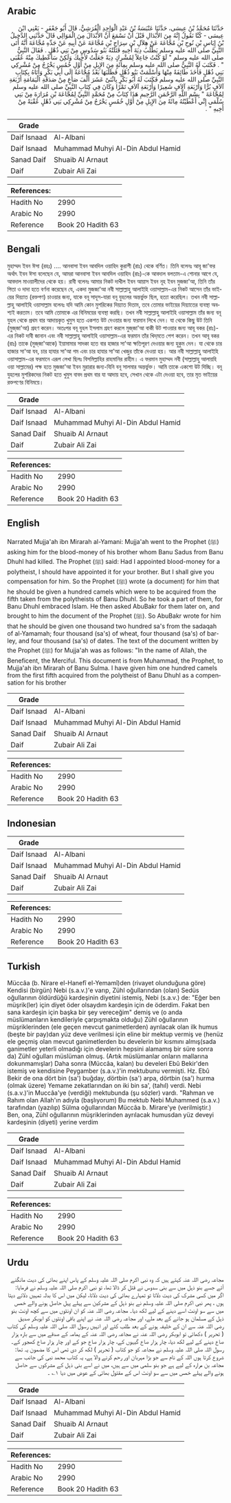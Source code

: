 ## Arabic


<div dir="rtl" lang="ar" style={{fontSize:'larger',backgroundColor:'#f8f9fa',padding:20}}>
حَدَّثَنَا مُحَمَّدُ بْنُ عِيسَى، حَدَّثَنَا عَنْبَسَةُ بْنُ عَبْدِ الْوَاحِدِ الْقُرَشِيُّ، قَالَ أَبُو جَعْفَرٍ - يَعْنِي ابْنَ عِيسَى - كُنَّا نَقُولُ إِنَّهُ مِنَ الأَبْدَالِ قَبْلَ أَنْ نَسْمَعَ أَنَّ الأَبْدَالَ مِنَ الْمَوَالِي قَالَ حَدَّثَنِي الدَّخِيلُ بْنُ إِيَاسِ بْنِ نُوحِ بْنِ مُجَّاعَةَ عَنْ هِلاَلِ بْنِ سِرَاجِ بْنِ مُجَّاعَةَ عَنْ أَبِيهِ عَنْ جَدِّهِ مُجَّاعَةَ أَنَّهُ أَتَى النَّبِيَّ صلى الله عليه وسلم يَطْلُبُ دِيَةَ أَخِيهِ قَتَلَتْهُ بَنُو سَدُوسٍ مِنْ بَنِي ذُهْلٍ ‏.‏ فَقَالَ النَّبِيُّ صلى الله عليه وسلم ‏"‏ لَوْ كُنْتُ جَاعِلاً لِمُشْرِكٍ دِيَةً جَعَلْتُ لأَخِيكَ وَلَكِنْ سَأُعْطِيكَ مِنْهُ عُقْبَى ‏"‏ ‏.‏ فَكَتَبَ لَهُ النَّبِيُّ صلى الله عليه وسلم بِمِائَةٍ مِنَ الإِبِلِ مِنْ أَوَّلِ خُمُسٍ يَخْرُجُ مِنْ مُشْرِكِي بَنِي ذُهْلٍ فَأَخَذَ طَائِفَةً مِنْهَا وَأَسْلَمَتْ بَنُو ذُهْلٍ فَطَلَبَهَا بَعْدُ مُجَّاعَةُ إِلَى أَبِي بَكْرٍ وَأَتَاهُ بِكِتَابِ النَّبِيِّ صلى الله عليه وسلم فَكَتَبَ لَهُ أَبُو بَكْرٍ بِاثْنَىْ عَشَرَ أَلْفَ صَاعٍ مِنْ صَدَقَةِ الْيَمَامَةِ أَرْبَعَةِ آلاَفٍ بُرًّا وَأَرْبَعَةِ آلاَفٍ شَعِيرًا وَأَرْبَعَةِ آلاَفٍ تَمْرًا وَكَانَ فِي كِتَابِ النَّبِيِّ صلى الله عليه وسلم لِمُجَّاعَةَ ‏"‏ بِسْمِ اللَّهِ الرَّحْمَنِ الرَّحِيمِ هَذَا كِتَابٌ مِنْ مُحَمَّدٍ النَّبِيِّ لِمُجَّاعَةَ بْنِ مُرَارَةَ مِنْ بَنِي سُلْمَى إِنِّي أَعْطَيْتُهُ مِائَةً مِنَ الإِبِلِ مِنْ أَوَّلِ خُمُسٍ يَخْرُجُ مِنْ مُشْرِكِي بَنِي ذُهْلٍ عُقْبَةً مِنْ أَخِيهِ ‏"‏ ‏.‏
</div>
<div style={{backgroundColor:'#f8f9fa',padding:20, marginBottom: 10}}><table> <thead> <tr> <th>Grade</th> <th></th> </tr> </thead> <tbody> <tr><td>Daif Isnaad</td><td>Al-Albani</td></tr><tr><td>Daif Isnaad</td><td>Muhammad Muhyi Al-Din Abdul Hamid</td></tr><tr><td>Sanad Daif</td><td>Shuaib Al Arnaut</td></tr><tr><td>Daif</td><td>Zubair Ali Zai</td></tr></tbody></table><table> <thead> <tr> <th>References:</th> <th></th> </tr> </thead> <tbody><tr><td>Hadith No</td><td>2990</td></tr><tr><td>Arabic No</td><td>2990</td></tr><tr><td>Reference</td><td>Book 20 Hadith 63</td></tr></tbody></table></div>

## Bengali


<div dir="ltr" lang="bn" style={{fontSize:'larger',backgroundColor:'#f8f9fa',padding:20}}>
মুহাম্মদ ইবন ঈসা (রহঃ) .... আনবাসা ইবন আবদিল ওয়াহিদ কুরাশী (রাঃ) থেকে বর্ণিত। তিনি বলেনঃ আবূ জা'ফর অর্থাৎ ইবন ঈসা বলেছেন যে, আমরা আনবাসা ইবন আবদিল ওয়াহিদ (রাঃ)-কে আবদাল বলতাম-এ শোনার আগে যে, আবদাল মাওয়ালীদের থেকে হয়। রাবী বলেনঃ আমার নিকট দাখীল ইবন আয়াস ইবন নূহ ইবন মুজজা'আ, তিনি তাঁর পিতা ও দাদা হতে বর্ণনা করেছেন যে, একদা মুজজা'আ নবী সাল্লাল্লাহু আলাইহি ওয়াসাল্লাম-এর নিকট আসেন তাঁর ভাইয়ের দিয়্যাত (রক্তপণ) চাওয়ার জন্য, যাকে বনূ সাদূস-যারা বনূ যুহলের অন্তর্ভুক্ত ছিল, হত্যা করেছিল। তখন নবী সাল্লাল্লাহু আলাইহি ওয়াসাল্লাম বলেনঃ যদি আমি কোন মুশরিকের দিয়্যাত দিতাম, তবে তোমার ভাইয়ের দিয়্যাতের ব্যবস্থা অবশ্যই করতাম। তবে আমি তোমাকে এর বিনিময়ের ব্যবস্থা করছি। তখন নবী সাল্লাল্লাহু আলাইহি ওয়াসাল্লাম তাঁর জন্য বনূ যুহল থেকে প্রথম বার আদায়কৃত খুমুস হতে একশত উট দেওয়ার জন্য ফরমান লিখে দেন। যা থেকে কিছু উট তিনি (মুজ্‌জা'আ) গ্রহণ করেন। অতঃপর বনূ যুহল ইসলাম গ্রহণ করলে মুজ্‌জা'আ বাকী উট পাওয়ার জন্য আবূ বকর (রাঃ)-এর নিকট দাবী জানান এবং নবী সাল্লাল্লাহু আলাইহি ওয়াসাল্লাম-এর ফরমান তাঁর খিদ্‌মতে পেশ করেন। তখন আবূ বকর (রাঃ) তাকে (মুজ্‌জা'আকে) ইয়ামামার সাদকা হতে বার হাজার সা'আ ক্ষতিপূরণ দেওয়ার জন্য হুকুম দেন। যা থেকে চার হাজার সা'আ যব, চার হাযার সা'আ গম এবং চার হাযার সা'আ খেজুর তাঁকে দেওয়া হয়। আর নবী সাল্লাল্লাহু আলাইহি ওয়াসাল্লাম-এর ফরমানে এরূপ লেখা ছিলঃ বিসমিল্লাহির রাহমানির রাহীম। এ ফরমান মুহাম্মদ নবী (সাল্লাল্লাহু আলায়হি ওয়া সাল্লামের) পক্ষ হতে মুজজা'আ ইবন মুরারার জন্য-যিনি বনূ সালমার অন্তর্ভুক্ত। আমি তাকে একশো উট দিচ্ছি। বনূ যুহলের মুশরিকদের নিকট হতে খুমুস বাবদ প্রথম বার যা আদায় হবে, সেখান থেকে এটা দেওয়া হবে, তার মৃত ভাইয়ের রক্তপণের বিনিময়ে।
</div>
<div style={{backgroundColor:'#f8f9fa',padding:20, marginBottom: 10}}><table> <thead> <tr> <th>Grade</th> <th></th> </tr> </thead> <tbody> <tr><td>Daif Isnaad</td><td>Al-Albani</td></tr><tr><td>Daif Isnaad</td><td>Muhammad Muhyi Al-Din Abdul Hamid</td></tr><tr><td>Sanad Daif</td><td>Shuaib Al Arnaut</td></tr><tr><td>Daif</td><td>Zubair Ali Zai</td></tr></tbody></table><table> <thead> <tr> <th>References:</th> <th></th> </tr> </thead> <tbody><tr><td>Hadith No</td><td>2990</td></tr><tr><td>Arabic No</td><td>2990</td></tr><tr><td>Reference</td><td>Book 20 Hadith 63</td></tr></tbody></table></div>

## English


<div dir="ltr" lang="en" style={{fontSize:'larger',backgroundColor:'#f8f9fa',padding:20}}>
Narrated Mujja'ah ibn Mirarah al-Yamani: Mujja'ah went to the Prophet (ﷺ) asking him for the blood-money of his brother whom Banu Sadus from Banu Dhuhl had killed. The Prophet (ﷺ) said: Had I appointed blood-money for a polytheist, I should have appointed it for your brother. But I shall give you compensation for him. So the Prophet (ﷺ) wrote (a document) for him that he should be given a hundred camels which were to be acquired from the fifth taken from the polytheists of Banu Dhuhl. So he took a part of them, for Banu Dhuhl embraced Islam. He then asked AbuBakr for them later on, and brought to him the document of the Prophet (ﷺ). So AbuBakr wrote for him that he should be given one thousand two hundred sa's from the sadaqah of al-Yamamah; four thousand (sa's) of wheat, four thousand (sa's) of barley, and four thousand (sa's) of dates. The text of the document written by the Prophet (ﷺ) for Mujja'ah was as follows: "In the name of Allah, the Beneficent, the Merciful. This document is from Muhammad, the Prophet, to Mujja'ah ibn Mirarah of Banu Sulma. I have given him one hundred camels from the first fifth acquired from the polytheist of Banu Dhuhl as a compensation for his brother
</div>
<div style={{backgroundColor:'#f8f9fa',padding:20, marginBottom: 10}}><table> <thead> <tr> <th>Grade</th> <th></th> </tr> </thead> <tbody> <tr><td>Daif Isnaad</td><td>Al-Albani</td></tr><tr><td>Daif Isnaad</td><td>Muhammad Muhyi Al-Din Abdul Hamid</td></tr><tr><td>Sanad Daif</td><td>Shuaib Al Arnaut</td></tr><tr><td>Daif</td><td>Zubair Ali Zai</td></tr></tbody></table><table> <thead> <tr> <th>References:</th> <th></th> </tr> </thead> <tbody><tr><td>Hadith No</td><td>2990</td></tr><tr><td>Arabic No</td><td>2990</td></tr><tr><td>Reference</td><td>Book 20 Hadith 63</td></tr></tbody></table></div>

## Indonesian


<div dir="ltr" lang="id" style={{fontSize:'larger',backgroundColor:'#f8f9fa',padding:20}}>

</div>
<div style={{backgroundColor:'#f8f9fa',padding:20, marginBottom: 10}}><table> <thead> <tr> <th>Grade</th> <th></th> </tr> </thead> <tbody> <tr><td>Daif Isnaad</td><td>Al-Albani</td></tr><tr><td>Daif Isnaad</td><td>Muhammad Muhyi Al-Din Abdul Hamid</td></tr><tr><td>Sanad Daif</td><td>Shuaib Al Arnaut</td></tr><tr><td>Daif</td><td>Zubair Ali Zai</td></tr></tbody></table><table> <thead> <tr> <th>References:</th> <th></th> </tr> </thead> <tbody><tr><td>Hadith No</td><td>2990</td></tr><tr><td>Arabic No</td><td>2990</td></tr><tr><td>Reference</td><td>Book 20 Hadith 63</td></tr></tbody></table></div>

## Turkish


<div dir="ltr" lang="tr" style={{fontSize:'larger',backgroundColor:'#f8f9fa',padding:20}}>
Müccâa (b. Nirare el-Hanefî el-Yemamî)den (rivayet olunduğuna göre) Kendisi (birgün) Nebi (s.a.v.)'e varıp, Zühl oğullarından (olan) Sedüs oğullarının öldürdüğü kardeşinin diyetini istemiş, Nebi (s.a.v.) de: "Eğer ben müşrik(ler) için diyet öder olsaydım kardeşin için de öderdim. Fakat ben sana kardeşin için başka bir şey vereceğim" demiş ve (o anda müslümanların kendileriyle çarpışmakta olduğu) Zühl oğullarının müşriklerinden (ele geçen mevcut ganimetlerden) ayrılacak olan ilk humus (beşte bir pay)dan yüz deve verilmesi için eline bir mektup vermiş ve (henüz ele geçmiş olan mevcut ganimetlerden bu develerin bir kısmını almış(sada ganimetler yeterli olmadığı için develerin hepsini alamamış bir süre sonra da) Zühl oğulları müslüman olmuş. (Artık müslümanlar onların mallarına dokunmamışlar) Daha sonra (Müccâa, kalan) bu develeri Ebû Bekir'den istemiş ve kendisine Peygamber (s.a.v.)'in mektubunu vermişti. Hz. Ebû Bekir de ona dört bin (sa') buğday, dörtbin (sa') arpa, dörtbin (sa') hurma (olmak üzere) Yemame zekatlarından on iki bin sa', (tahıl) verdi. Nebi (s.a.v.)'in Muccâa'ye (verdiği) mektubunda (şu sözler) vardı. "Rahman ve Rahım olan Allah'ın adıyla (başlıyorum) Bu mektub Nebi Muhammed (s.a.v.) tarafından (yazılıp) Sülma oğullarından Müccâa b. Mirare'ye (verilmiştir.) Ben, ona, Zühl oğullarının müşriklerinden ayrılacak humusdan yüz deveyi kardeşinin (diyeti) yerine verdim
</div>
<div style={{backgroundColor:'#f8f9fa',padding:20, marginBottom: 10}}><table> <thead> <tr> <th>Grade</th> <th></th> </tr> </thead> <tbody> <tr><td>Daif Isnaad</td><td>Al-Albani</td></tr><tr><td>Daif Isnaad</td><td>Muhammad Muhyi Al-Din Abdul Hamid</td></tr><tr><td>Sanad Daif</td><td>Shuaib Al Arnaut</td></tr><tr><td>Daif</td><td>Zubair Ali Zai</td></tr></tbody></table><table> <thead> <tr> <th>References:</th> <th></th> </tr> </thead> <tbody><tr><td>Hadith No</td><td>2990</td></tr><tr><td>Arabic No</td><td>2990</td></tr><tr><td>Reference</td><td>Book 20 Hadith 63</td></tr></tbody></table></div>

## Urdu


<div dir="rtl" lang="ur" style={{fontSize:'larger',backgroundColor:'#f8f9fa',padding:20}}>
مجاعہ رضی اللہ عنہ کہتے ہیں کہ وہ نبی اکرم صلی اللہ علیہ وسلم کے پاس اپنے بھائی کی دیت مانگنے آئے جسے بنو ذہل میں سے بنی سدوس نے قتل کر ڈالا تھا، تو نبی اکرم صلی اللہ علیہ وسلم نے فرمایا: اگر میں کسی مشرک کی دیت دلاتا تو تمہارے بھائی کی دیت دلاتا، لیکن میں اس کا بدلہ تمہیں دلائے دیتا ہوں ، پھر نبی اکرم صلی اللہ علیہ وسلم نے بنو ذہل کے مشرکین سے پہلے پہل حاصل ہونے والے خمس میں سے سو اونٹ اسے دینے کے لیے لکھ دیا۔ مجاعہ رضی اللہ عنہ کو ان اونٹوں میں سے کچھ اونٹ بنو ذہل کے مسلمان ہو جانے کے بعد ملے، اور مجاعہ رضی اللہ عنہ نے اپنے باقی اونٹوں کو ابوبکر صدیق رضی اللہ عنہ سے ان کے خلیفہ ہونے کے بعد طلب کئے اور انہیں رسول اللہ صلی اللہ علیہ وسلم کی کتاب ( تحریر ) دکھائی تو ابوبکر رضی اللہ عنہ نے مجاعہ رضی اللہ عنہ کے یمامہ کے صدقے میں سے بارہ ہزار صاع دینے کے لیے لکھ دیا، چار ہزار صاع گیہوں کے، چار ہزار صاع جو کے اور چار ہزار صاع کھجور کے۔ رسول اللہ صلی اللہ علیہ وسلم نے مجاعہ کو جو کتاب ( تحریر ) لکھ کر دی تھی اس کا مضمون یہ تھا: شروع کرتا ہوں اللہ کے نام سے جو بڑا مہربان اور رحم کرنے والا ہے، یہ کتاب محمد نبی کی جانب سے مجاعہ بن مرارہ کے لیے ہے جو بنو سلمی میں سے ہیں، میں نے اسے بنی ذہل کے مشرکوں سے حاصل ہونے والے پہلے خمس میں سے سو اونٹ اس کے مقتول بھائی کے عوض میں دیا ۱؎ ۔
</div>
<div style={{backgroundColor:'#f8f9fa',padding:20, marginBottom: 10}}><table> <thead> <tr> <th>Grade</th> <th></th> </tr> </thead> <tbody> <tr><td>Daif Isnaad</td><td>Al-Albani</td></tr><tr><td>Daif Isnaad</td><td>Muhammad Muhyi Al-Din Abdul Hamid</td></tr><tr><td>Sanad Daif</td><td>Shuaib Al Arnaut</td></tr><tr><td>Daif</td><td>Zubair Ali Zai</td></tr></tbody></table><table> <thead> <tr> <th>References:</th> <th></th> </tr> </thead> <tbody><tr><td>Hadith No</td><td>2990</td></tr><tr><td>Arabic No</td><td>2990</td></tr><tr><td>Reference</td><td>Book 20 Hadith 63</td></tr></tbody></table></div>